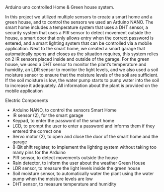 Arduino uno controlled Home & Green house system.

In this project we utilized multiple sensors to create a smart home
and a green house, and to control the sensors we used an Arduino
NANO. The smart home includes a temperature system that uses a
DHT sensor, a security system that uses a PIR sensor to detect
movement outside the house, a smart door that only allows entry
when the correct password is entered, and a smart lighting system
that can be controlled via a mobile application. Next to the smart
home, we created a smart garage that automatically opens and
closes as the situation requires, this system relies on 2 IR sensors
placed inside and outside of the garage. For the green house, we
used a DHT sensor to monitor the plant’s temperature and
humidity, an LDR sensor to monitor the light levels, and we also
used a soil moisture sensor to ensure that the moisture levels of the
soil are sufficient. If the soil moisture is low, the water pump starts
to pump water into the soil to increase it adequately. All information
about the plant is provided on the mobile application


Electric Components
- Arduino NANO, to control the sensors
Smart Home
- IR sensor (2), for the smart garage
- Keypad, to enter the password of the smart home
- LCD, to prompt the user to enter a password and informs them
if they entered the correct one
- Servo motor (2), to open and close the door of the smart home
and the garage
- 8-Bit shift register, to implement the lighting system without
taking too many pins for the Arduino
- PIR sensor, to detect movements outside the house
- Rain detector, to inform the user about the weather
Green House
- LDR sensor, to measure the light levels inside the green house
- Soil moisture sensor, to automatically water the plant using
the water pump when the moisture levels are low
- DHT sensor, to measure temperature and humidity
